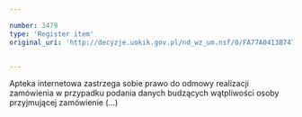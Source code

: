```yaml
---

number: 3479
type: 'Register item'
original_uri: 'http://decyzje.uokik.gov.pl/nd_wz_um.nsf/0/FA77A0413B74722DC1257A4D003AEDC9?OpenDocument'


---
```


Apteka internetowa zastrzega sobie prawo do odmowy realizacji zamówienia w przypadku podania danych budzących wątpliwości osoby przyjmującej zamówienie (...)
